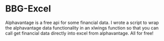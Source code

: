 # BBG-Excel

Alphavantage is a free api for some financial data. I wrote a script to wrap the alphavantage data functionality in an xlwings function so that you can call get financial data directly into excel from alphavantage. All for free!
